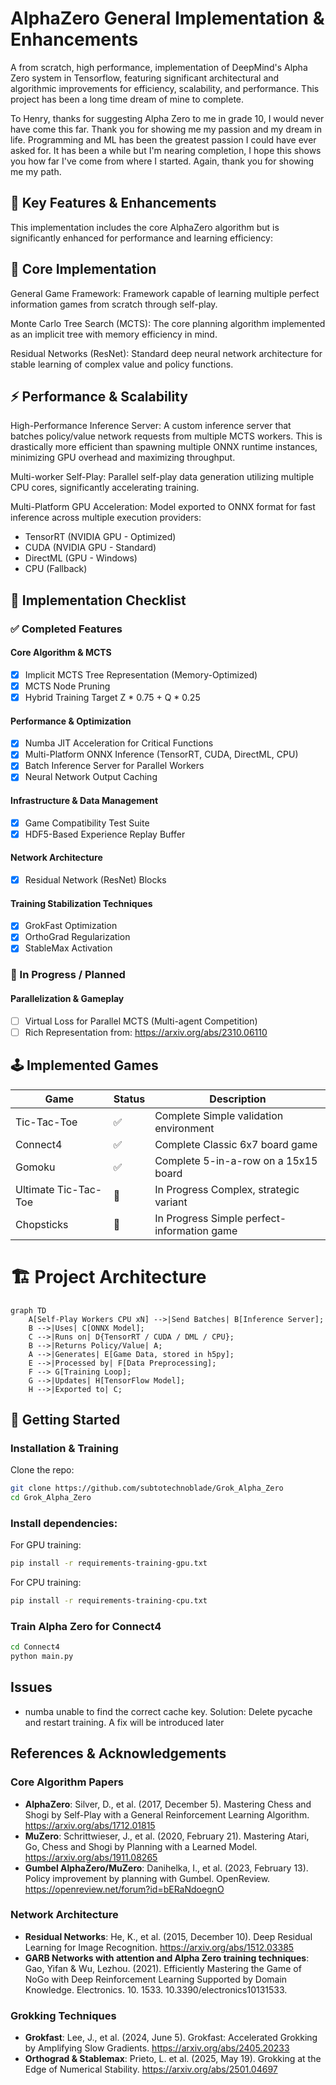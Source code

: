 # AlphaZero General Implementation & Enhancements
A from scratch, high performance, implementation of DeepMind's Alpha Zero system in Tensorflow, featuring significant architectural and algorithmic improvements for efficiency, scalability, and performance. This project has been a long time dream of mine to complete.

To Henry, thanks for suggesting Alpha Zero to me in grade 10, I would never have come this far. Thank you for showing me my passion and my dream in life. Programming and ML has been the greatest passion I could have ever asked for. It has been a while but I'm nearing completion, I hope this shows you how far I've come from where I started. Again, thank you for showing me my path.

## 🚀 Key Features & Enhancements
This implementation includes the core AlphaZero algorithm but is significantly enhanced for performance and learning efficiency:


## 🎯 Core Implementation
General Game Framework: Framework capable of learning multiple perfect information games from scratch through self-play.

Monte Carlo Tree Search (MCTS): The core planning algorithm implemented as an implicit tree with memory efficiency in mind.

Residual Networks (ResNet): Standard deep neural network architecture for stable learning of complex value and policy functions.

## ⚡ Performance & Scalability
High-Performance Inference Server: A custom inference server that batches policy/value network requests from multiple MCTS workers. This is drastically more efficient than spawning multiple ONNX runtime instances, minimizing GPU overhead and maximizing throughput.

Multi-worker Self-Play: Parallel self-play data generation utilizing multiple CPU cores, significantly accelerating training.

Multi-Platform GPU Acceleration: Model exported to ONNX format for fast inference across multiple execution providers:

- TensorRT (NVIDIA GPU - Optimized)
- CUDA (NVIDIA GPU - Standard)
- DirectML (GPU - Windows)
- CPU (Fallback)

## 🧩 Implementation Checklist

### ✅ Completed Features

#### Core Algorithm & MCTS
- [x] Implicit MCTS Tree Representation (Memory-Optimized)
- [x] MCTS Node Pruning
- [x] Hybrid Training Target Z * 0.75 + Q * 0.25

#### Performance & Optimization
- [x] Numba JIT Acceleration for Critical Functions
- [x] Multi-Platform ONNX Inference (TensorRT, CUDA, DirectML, CPU)
- [x] Batch Inference Server for Parallel Workers
- [x] Neural Network Output Caching

#### Infrastructure & Data Management
- [x] Game Compatibility Test Suite
- [x] HDF5-Based Experience Replay Buffer

#### Network Architecture
- [x] Residual Network (ResNet) Blocks

#### Training Stabilization Techniques
- [x] GrokFast Optimization
- [x] OrthoGrad Regularization
- [x] StableMax Activation

### 🔄 In Progress / Planned

#### Parallelization & Gameplay
- [ ] Virtual Loss for Parallel MCTS (Multi-agent Competition)
- [ ] Rich Representation from: https://arxiv.org/abs/2310.06110

## 🕹️ Implemented Games

| Game                 | 	Status | Description                                 |
|----------------------|---------|---------------------------------------------|
| Tic-Tac-Toe          | 	✅      | Complete	Simple validation environment      |
| Connect4	            | ✅       | Complete	Classic 6x7 board game             |
| Gomoku	              | ✅       | Complete	5-in-a-row on a 15x15 board        |
| Ultimate Tic-Tac-Toe | 	🔄     | In Progress	Complex, strategic variant      |
| Chopsticks	          | 🔄      | In Progress	Simple perfect-information game |

# 🏗️ Project Architecture
```mermaid
graph TD
    A[Self-Play Workers CPU xN] -->|Send Batches| B[Inference Server];
    B -->|Uses| C[ONNX Model];
    C -->|Runs on| D{TensorRT / CUDA / DML / CPU};
    B -->|Returns Policy/Value| A;
    A -->|Generates| E[Game Data, stored in h5py];
    E -->|Processed by| F[Data Preprocessing]; 
    F --> G[Training Loop];
    G -->|Updates| H[TensorFlow Model];
    H -->|Exported to| C;
```
## 🚦 Getting Started

### Installation & Training
Clone the repo:
```bash
git clone https://github.com/subtotechnoblade/Grok_Alpha_Zero
cd Grok_Alpha_Zero
```

### Install dependencies:
For GPU training:
```bash
pip install -r requirements-training-gpu.txt
```

For CPU training:
```bash
pip install -r requirements-training-cpu.txt
```

### Train Alpha Zero for Connect4
```bash
cd Connect4
python main.py
```

## Issues
- numba unable to find the correct cache key. Solution: Delete pycache and restart training. A fix will be introduced later


## References & Acknowledgements

### Core Algorithm Papers
- **AlphaZero**: Silver, D., et al. (2017, December 5). Mastering Chess and Shogi by Self-Play with a General Reinforcement Learning Algorithm. https://arxiv.org/abs/1712.01815
- **MuZero**: Schrittwieser, J., et al. (2020, February 21). Mastering Atari, Go, Chess and Shogi by Planning with a Learned Model. https://arxiv.org/abs/1911.08265
- **Gumbel AlphaZero/MuZero**: Danihelka, I., et al. (2023, February 13). Policy improvement by planning with Gumbel. OpenReview. https://openreview.net/forum?id=bERaNdoegnO

### Network Architecture  
- **Residual Networks**: He, K., et al. (2015, December 10). Deep Residual Learning for Image Recognition. https://arxiv.org/abs/1512.03385
- **GARB Networks with attention and Alpha Zero training techniques**: Gao, Yifan & Wu, Lezhou. (2021). Efficiently Mastering the Game of NoGo with Deep Reinforcement Learning Supported by Domain Knowledge. Electronics. 10. 1533. 10.3390/electronics10131533. 

### Grokking Techniques
- **Grokfast**: Lee, J., et al. (2024, June 5). Grokfast: Accelerated Grokking by Amplifying Slow Gradients. https://arxiv.org/abs/2405.20233
- **Orthograd & Stablemax**: Prieto, L. et al. (2025, May 19). Grokking at the Edge of Numerical Stability. https://arxiv.org/abs/2501.04697

